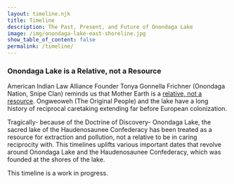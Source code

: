 ```yaml
---
layout: timeline.njk
title: Timeline
description: The Past, Present, and Future of Onondaga Lake
image: /img/onondaga-lake-east-shoreline.jpg
show_table_of_content: false
permalink: /timeline/
---
```

### Onondaga Lake is a Relative, not a Resource

American Indian Law Alliance Founder Tonya Gonnella Frichner (Onondaga Nation, Snipe Clan) reminds us that Mother Earth is a [relative, not a resource](https://ictnews.org/archive/tonya-gonnella-frichner-mother-earth-is-a-relative-not-a-resource). Ongweoweh (The Original People) and the lake have a long history of reciprocal caretaking extending far before European colonization. 

Tragically- because of the Doctrine of Discovery- Onondaga Lake, the sacred lake of the Haudenosaunee Confederacy has been treated as a resource for extraction and pollution, not a relative to be in caring reciprocity with. This timelines uplifts various important dates that revolve around Onondaga Lake and the Haudenosaunee Confederacy, which was founded at the shores of the lake. 

This timeline is a work in progress.

